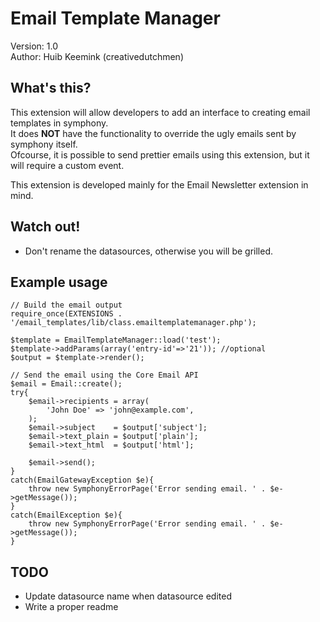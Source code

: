 Email Template Manager
===========================

Version:	1.0   
Author:		Huib Keemink (creativedutchmen)

What's this?
------------------------

This extension will allow developers to add an interface to creating email templates in symphony.   
It does **NOT** have the functionality to override the ugly emails sent by symphony itself.  
Ofcourse, it is possible to send prettier emails using this extension, but it will require a custom event.

This extension is developed mainly for the Email Newsletter extension in mind.

Watch out!
-------------------
* Don't rename the datasources, otherwise you will be grilled.

Example usage
--------------------

    // Build the email output
    require_once(EXTENSIONS . '/email_templates/lib/class.emailtemplatemanager.php');
    
    $template = EmailTemplateManager::load('test');
    $template->addParams(array('entry-id'=>'21')); //optional
    $output = $template->render();
    
    // Send the email using the Core Email API
    $email = Email::create();
    try{
        $email->recipients = array(
            'John Doe' => 'john@example.com',
        );
        $email->subject    = $output['subject'];
        $email->text_plain = $output['plain'];
        $email->text_html  = $output['html'];
    
        $email->send();
    }
    catch(EmailGatewayException $e){
        throw new SymphonyErrorPage('Error sending email. ' . $e->getMessage());
    }
    catch(EmailException $e){
        throw new SymphonyErrorPage('Error sending email. ' . $e->getMessage());
    }

TODO
---------------

*	Update datasource name when datasource edited
*	Write a proper readme
